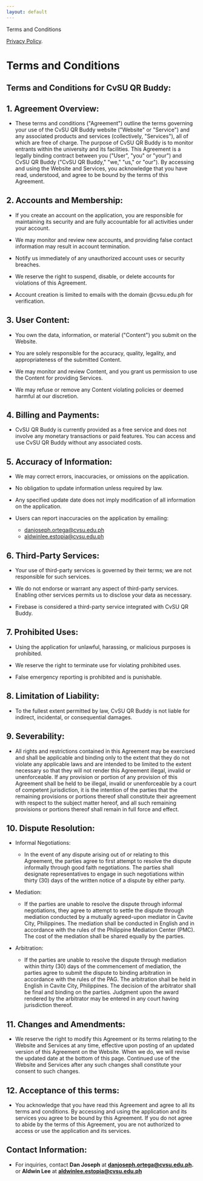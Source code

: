 ```yaml
---
layout: default
---
```


Terms and Conditions

[Privacy Policy](./privacy-policy.md).


# Terms and Conditions

## Terms and Conditions for CvSU QR Buddy:

## 1. Agreement Overview:

- These terms and conditions ("Agreement") outline the terms governing your use of the CvSU QR Buddy website ("Website" or "Service") and any associated products and services (collectively, "Services"), all of which are free of charge. The purpose of CvSU QR Buddy is to monitor entrants within the university and its facilities. This Agreement is a legally binding contract between you ("User", "you" or "your") and CvSU QR Buddy ("CvSU QR Buddy," "we," "us," or "our"). By accessing and using the Website and Services, you acknowledge that you have read, understood, and agree to be bound by the terms of this Agreement.

## 2. Accounts and Membership:

- If you create an account on the application, you are responsible for maintaining its security and are fully accountable for all activities under your account.

- We may monitor and review new accounts, and providing false contact information may result in account termination.

- Notify us immediately of any unauthorized account uses or security breaches.

- We reserve the right to suspend, disable, or delete accounts for violations of this Agreement.

- Account creation is limited to emails with the domain @cvsu.edu.ph for verification.

## 3. User Content:

- You own the data, information, or material ("Content") you submit on the Website.

- You are solely responsible for the accuracy, quality, legality, and appropriateness of the submitted Content.

- We may monitor and review Content, and you grant us permission to use the Content for providing Services.

- We may refuse or remove any Content violating policies or deemed harmful at our discretion.

## 4. Billing and Payments:

- CvSU QR Buddy is currently provided as a free service and does not involve any monetary transactions or paid features. You can access and use CvSU QR Buddy without any associated costs.

## 5. Accuracy of Information:

- We may correct errors, inaccuracies, or omissions on the application.

- No obligation to update information unless required by law.

- Any specified update date does not imply modification of all information on the application.

- Users can report inaccuracies on the application by emailing:
  - danjoseph.ortega@cvsu.edu.ph
  - aldwinlee.estopia@cvsu.edu.ph

## 6. Third-Party Services:

- Your use of third-party services is governed by their terms; we are not responsible for such services.

- We do not endorse or warrant any aspect of third-party services. Enabling other services permits us to disclose your data as necessary.

- Firebase is considered a third-party service integrated with CvSU QR Buddy.

## 7. Prohibited Uses:

- Using the application for unlawful, harassing, or malicious purposes is prohibited.

- We reserve the right to terminate use for violating prohibited uses.

- False emergency reporting is prohibited and is punishable.

## 8. Limitation of Liability:

- To the fullest extent permitted by law, CvSU QR Buddy is not liable for indirect, incidental, or consequential damages.

## 9. Severability:

- All rights and restrictions contained in this Agreement may be exercised and shall be applicable and binding only to the extent that they do not violate any applicable laws and are intended to be limited to the extent necessary so that they will not render this Agreement illegal, invalid or unenforceable. If any provision or portion of any provision of this Agreement shall be held to be illegal, invalid or unenforceable by a court of competent jurisdiction, it is the intention of the parties that the remaining provisions or portions thereof shall constitute their agreement with respect to the subject matter hereof, and all such remaining provisions or portions thereof shall remain in full force and effect.

## 10. Dispute Resolution:

- Informal Negotiations: 

  - In the event of any dispute arising out of or relating to this Agreement, the parties agree to first attempt to resolve the dispute informally through good faith negotiations. The parties shall designate representatives to engage in such negotiations within thirty (30) days of the written notice of a dispute by either party.

- Mediation: 

  - If the parties are unable to resolve the dispute through informal negotiations, they agree to attempt to settle the dispute through mediation conducted by a mutually agreed-upon mediator in Cavite City, Philippines. The mediation shall be conducted in English and in accordance with the rules of the Philippine Mediation Center (PMC). The cost of the mediation shall be shared equally by the parties.

- Arbitration: 

  - If the parties are unable to resolve the dispute through mediation within thirty (30) days of the commencement of mediation, the parties agree to submit the dispute to binding arbitration in accordance with the rules of the PAG. The arbitration shall be held in English in Cavite City, Philippines. The decision of the arbitrator shall be final and binding on the parties. Judgment upon the award rendered by the arbitrator may be entered in any court having jurisdiction thereof.

## 11. Changes and Amendments:

- We reserve the right to modify this Agreement or its terms relating to the Website and Services at any time, effective upon posting of an updated version of this Agreement on the Website. When we do, we will revise the updated date at the bottom of this page. Continued use of the Website and Services after any such changes shall constitute your consent to such changes.

## 12. Acceptance of this terms:

- You acknowledge that you have read this Agreement and agree to all its terms and conditions. By accessing and using the application and its services you agree to be bound by this Agreement. If you do not agree to abide by the terms of this Agreement, you are not authorized to access or use the application and its services.


## Contact Information:

- For inquiries, contact **Dan Joseph** at **danjoseph.ortega@cvsu.edu.ph.** or **Aldwin Lee** at **aldwinlee.estopia@cvsu.edu.ph**







